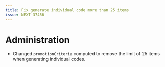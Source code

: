 ```yaml
---
title: Fix generate individual code more than 25 items
issue: NEXT-37456
---
```


# Administration
* Changed `promotionCriteria` computed to remove the limit of 25 items when generating individual codes.

